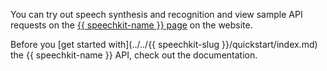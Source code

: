 You can try out speech synthesis and recognition and view sample API requests on the [{{ speechkit-name }} page](https://cloud.yandex.ru/services/speechkit#demo) on the website.

Before you [get started with](../../{{ speechkit-slug }}/quickstart/index.md) the {{ speechkit-name }} API, check out the documentation.